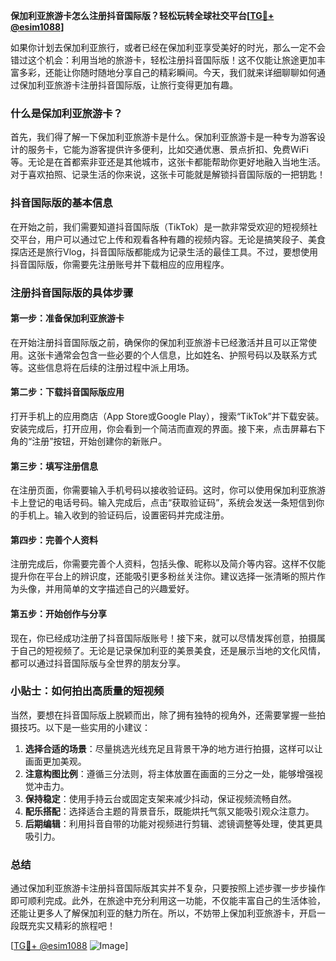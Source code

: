 **保加利亚旅游卡怎么注册抖音国际版？轻松玩转全球社交平台[[TG💪+ @esim1088](https://t.me/s/esim1088)]**

如果你计划去保加利亚旅行，或者已经在保加利亚享受美好的时光，那么一定不会错过这个机会：利用当地的旅游卡，轻松注册抖音国际版！这不仅能让旅途更加丰富多彩，还能让你随时随地分享自己的精彩瞬间。今天，我们就来详细聊聊如何通过保加利亚旅游卡注册抖音国际版，让旅行变得更加有趣。

### 什么是保加利亚旅游卡？

首先，我们得了解一下保加利亚旅游卡是什么。保加利亚旅游卡是一种专为游客设计的服务卡，它能为游客提供许多便利，比如交通优惠、景点折扣、免费WiFi等。无论是在首都索非亚还是其他城市，这张卡都能帮助你更好地融入当地生活。对于喜欢拍照、记录生活的你来说，这张卡可能就是解锁抖音国际版的一把钥匙！

### 抖音国际版的基本信息

在开始之前，我们需要知道抖音国际版（TikTok）是一款非常受欢迎的短视频社交平台，用户可以通过它上传和观看各种有趣的视频内容。无论是搞笑段子、美食探店还是旅行Vlog，抖音国际版都能成为记录生活的最佳工具。不过，要想使用抖音国际版，你需要先注册账号并下载相应的应用程序。

### 注册抖音国际版的具体步骤

#### 第一步：准备保加利亚旅游卡

在开始注册抖音国际版之前，确保你的保加利亚旅游卡已经激活并且可以正常使用。这张卡通常会包含一些必要的个人信息，比如姓名、护照号码以及联系方式等。这些信息将在后续的注册过程中派上用场。

#### 第二步：下载抖音国际版应用

打开手机上的应用商店（App Store或Google Play），搜索“TikTok”并下载安装。安装完成后，打开应用，你会看到一个简洁而直观的界面。接下来，点击屏幕右下角的“注册”按钮，开始创建你的新账户。

#### 第三步：填写注册信息

在注册页面，你需要输入手机号码以接收验证码。这时，你可以使用保加利亚旅游卡上登记的电话号码。输入完成后，点击“获取验证码”，系统会发送一条短信到你的手机上。输入收到的验证码后，设置密码并完成注册。

#### 第四步：完善个人资料

注册完成后，你需要完善个人资料，包括头像、昵称以及简介等内容。这样不仅能提升你在平台上的辨识度，还能吸引更多粉丝关注你。建议选择一张清晰的照片作为头像，并用简单的文字描述自己的兴趣爱好。

#### 第五步：开始创作与分享

现在，你已经成功注册了抖音国际版账号！接下来，就可以尽情发挥创意，拍摄属于自己的短视频了。无论是记录保加利亚的美景美食，还是展示当地的文化风情，都可以通过抖音国际版与全世界的朋友分享。

### 小贴士：如何拍出高质量的短视频

当然，要想在抖音国际版上脱颖而出，除了拥有独特的视角外，还需要掌握一些拍摄技巧。以下是一些实用的小建议：

1. **选择合适的场景**：尽量挑选光线充足且背景干净的地方进行拍摄，这样可以让画面更加美观。
2. **注意构图比例**：遵循三分法则，将主体放置在画面的三分之一处，能够增强视觉冲击力。
3. **保持稳定**：使用手持云台或固定支架来减少抖动，保证视频流畅自然。
4. **配乐搭配**：选择适合主题的背景音乐，既能烘托气氛又能吸引观众注意力。
5. **后期编辑**：利用抖音自带的功能对视频进行剪辑、滤镜调整等处理，使其更具吸引力。

### 总结

通过保加利亚旅游卡注册抖音国际版其实并不复杂，只要按照上述步骤一步步操作即可顺利完成。此外，在旅途中充分利用这一功能，不仅能丰富自己的生活体验，还能让更多人了解保加利亚的魅力所在。所以，不妨带上保加利亚旅游卡，开启一段既充实又精彩的旅程吧！

[[TG💪+ @esim1088](https://t.me/s/esim1088) ![Image](https://i.postimg.cc/4NQfJmqS/Snipaste-2025-05-13-00-14-12.png)]